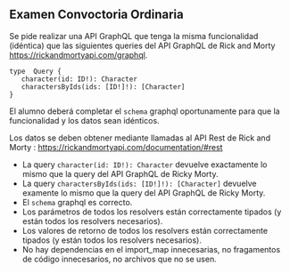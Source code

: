 
## Examen Convoctoria Ordinaria	

Se pide realizar una API GraphQL que tenga la misma funcionalidad (idéntica) que las siguientes queries del API GraphQL de Rick and Morty https://rickandmortyapi.com/graphql.

```
type  Query {
   character(id: ID!): Character
   charactersByIds(ids: [ID!]!): [Character]
}
```
El alumno deberá completar el `schema` graphql oportunamente para que la funcionalidad y los datos sean idénticos.

Los datos se deben obtener mediante llamadas al API Rest de Rick and Morty : https://rickandmortyapi.com/documentation/#rest


 - La query `character(id: ID!): Character` devuelve exactamente lo mismo que la query del API GraphQL de Ricky Morty.
 - La query `charactersByIds(ids: [ID!]!): [Character]` devuelve examente lo mismo que la query del API GraphQL de Ricky Morty.
 - El `schema` graphql es correcto.
 - Los parámetros de todos los resolvers están correctamente tipados (y están todos los resolvers necesarios).
 - Los valores de retorno de todos los resolvers están correctamente tipados (y están todos los resolvers necesarios).
 - No hay dependencias en el import_map innecesarias, no fragamentos de código innecesarios, no archivos que no se usen.

